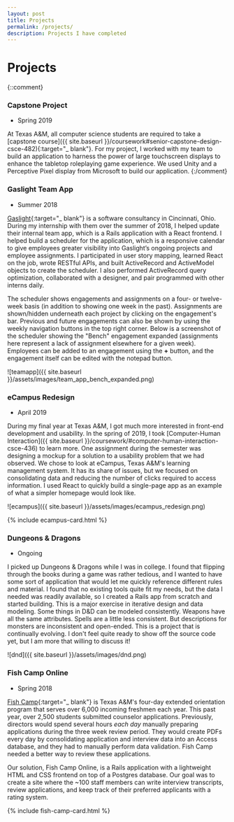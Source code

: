 ```yaml
---
layout: post
title: Projects
permalink: /projects/
description: Projects I have completed
---
```

# Projects

{::comment}
### Capstone Project
- Spring 2019

At Texas A&M, all computer science students are required to take a [capstone course]({{ site.baseurl }}/coursework#senior-capstone-design-csce-482){:target="_ blank"}. For my project, I worked with my team to build an application to harness the power of large touchscreen displays to enhance the tabletop roleplaying game experience. We used Unity and a Perceptive Pixel display from Microsoft to build our application.
{:/comment}

### Gaslight Team App
- Summer 2018  

[Gaslight](https://teamgaslight.com){:target="_ blank"} is a software consultancy in Cincinnati, Ohio. During my internship with them over the summer of 2018, I helped update their internal team app, which is a Rails application with a React frontend. I helped build a scheduler for the application, which is a responsive calendar to give employees greater visibility into Gaslight’s ongoing projects and employee assignments. I participated in user story mapping, learned React on the job, wrote RESTful APIs, and built ActiveRecord and ActiveModel objects to create the scheduler. I also performed ActiveRecord query optimization, collaborated with a designer, and pair programmed with other interns daily.

The scheduler shows engagements and assignments on a four- or twelve-week basis (in addition to showing one week in the past). Assignments are shown/hidden underneath each project by clicking on the engagement's bar. Previous and future engagements can also be shown by using the weekly navigation buttons in the top right corner. Below is a screenshot of the scheduler showing the "Bench" engagement expanded (assignments here represent a lack of assignment elsewhere for a given week). Employees can be added to an engagement using the **+** button, and the engagement itself can be edited with the notepad button.

![teamapp]({{ site.baseurl }}/assets/images/team_app_bench_expanded.png)

### eCampus Redesign
- April 2019

During my final year at Texas A&M, I got much more interested in front-end development and usability. In the spring of 2019, I took [Computer-Human Interaction]({{ site.baseurl }}/coursework/#computer-human-interaction-csce-436) to learn more. One assignment during the semester was designing a mockup for a solution to a usability problem that we had observed. We chose to look at eCampus, Texas A&M's learning management system. It has its share of issues, but we focused on consolidating data and reducing the number of clicks required to access information. I used React to quickly build a single-page app as an example of what a simpler homepage would look like.

![ecampus]({{ site.baseurl }}/assets/images/ecampus_redesign.png)

<div class="col-sm-6 col-md-12 col-lg-6 col-xl-4 mb-3">
  {% include ecampus-card.html %}
</div>

### Dungeons & Dragons
- Ongoing

I picked up Dungeons & Dragons while I was in college. I found that flipping through the books during a game was rather tedious, and I wanted to have some sort of application that would let me quickly reference different rules and material. I found that no existing tools quite fit my needs, but the data I needed was readily available, so I created a Rails app from scratch and started building. This is a major exercise in iterative design and data modeling. Some things in D&D can be modeled consistently. Weapons have all the same attributes. Spells are a little less consistent. But descriptions for monsters are inconsistent and open-ended. This is a project that is continually evolving. I don't feel quite ready to show off the source code yet, but I am more that willing to discuss it!

![dnd]({{ site.baseurl }}/assets/images/dnd.png)

### Fish Camp Online
- Spring 2018  

[Fish Camp](https://www.tamu.edu/traditions/orientation/fish-camp/){:target="_ blank"} is Texas A&M's four-day extended orientation program that serves over 6,000 incoming freshmen each year. This past year, over 2,500 students submitted counselor applications. Previously, directors would spend several hours _each day_ manually preparing applications during the three week review period. They would create PDFs every day by consolidating application and interview data into an Access database, and they had to manually perform data validation. Fish Camp needed a better way to review these applications.

Our solution, Fish Camp Online, is a Rails application with a lightweight HTML and CSS frontend on top of a Postgres database. Our goal was to create a site where the ~100 staff members can write interview transcripts, review applications, and keep track of their preferred applicants with a rating system.

<div class="col-sm-6 col-md-12 col-lg-6 col-xl-4 mb-3">
  {% include fish-camp-card.html %}
</div>
